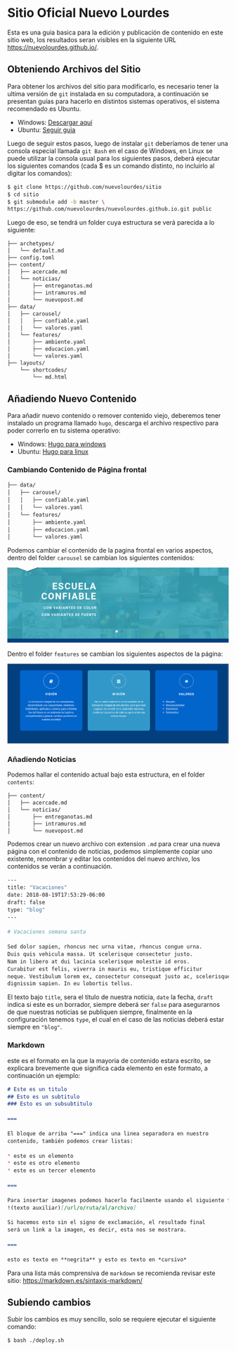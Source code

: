 # Sitio Oficial Nuevo Lourdes

Esta es una guia basica para la edición y publicación de contenido en este sitio web, los resultados seran visibles en la siguiente URL https://nuevolourdes.github.io/.

## Obteniendo Archivos del Sitio

Para obtener los archivos del sitio para modificarlo, es necesario tener la ultima versión de `git` instalada en su computadora, a continuación se presentan guías para hacerlo en distintos sistemas operativos, el sistema recomendado es Ubuntu.

* Windows: [Descargar aquí](https://git-scm.com/download/win)
* Ubuntu: [Seguir guia](https://git-scm.com/book/es/v1/Empezando-Instalando-Git#Instalando-en-Linux)

Luego de seguir estos pasos, luego de instalar `git` deberíamos de tener una consola especial llamada `git Bash` en el caso de Windows, en Linux se puede utilizar la consola usual para los siguientes pasos, deberá ejecutar los siguientes comandos (cada $ es un comando distinto, no incluirlo al digitar los comandos):


``` bash
$ git clone https://github.com/nuevolourdes/sitio
$ cd sitio
$ git submodule add -b master \
https://github.com/nuevolourdes/nuevolourdes.github.io.git public
```

Luego de eso, se tendrá un folder cuya estructura se verá parecida a lo siguiente:

``` 
├── archetypes/
│   └── default.md
├── config.toml
├── content/
│   ├── acercade.md
│   └── noticias/
│       ├── entreganotas.md
│       ├── intramuros.md
│       └── nuevopost.md
├── data/
│   ├── carousel/
│   │   ├── confiable.yaml
│   │   └── valores.yaml
│   └── features/
│       ├── ambiente.yaml
│       ├── educacion.yaml
│       └── valores.yaml
├── layouts/
    └── shortcodes/
        └── md.html
```

## Añadiendo Nuevo Contenido

Para añadir nuevo contenido o remover contenido viejo, deberemos tener instalado un programa llamado `hugo`, descarga el archivo respectivo para poder correrlo en tu sistema operativo:

* Windows: [Hugo para windows](https://github.com/gohugoio/hugo/releases/download/v0.52/hugo_0.52_Windows-64bit.zip)
* Ubuntu:  [Hugo para linux](https://github.com/gohugoio/hugo/releases/download/v0.52/hugo_0.52_Linux-64bit.deb)

### Cambiando Contenido de Página frontal

``` bash
├── data/
│   ├── carousel/
│   │   ├── confiable.yaml
│   │   └── valores.yaml
│   └── features/
│       ├── ambiente.yaml
│       ├── educacion.yaml
│       └── valores.yaml
```

Podemos cambiar el contenido de la pagina frontal en varios aspectos, dentro del folder `carousel` se cambian los siguientes contenidos:

![carousel](./static/img/carousel.png)

Dentro el folder `features` se cambian los siguientes aspectos de la página:

![features](./static/img/features.png)


### Añadiendo Noticias

Podemos hallar el contenido actual bajo esta estructura, en el folder `contents`:

```
├── content/
│   ├── acercade.md
│   └── noticias/
│       ├── entreganotas.md
│       ├── intramuros.md
│       └── nuevopost.md
```

Podemos crear un nuevo archivo con extension `.md` para crear una nueva página con el contenido de noticias, podemos simplemente copiar uno existente, renombrar y editar los contenidos del nuevo archivo, los contenidos se verán a continuación.

``` bash
---
title: "Vacaciones"
date: 2018-08-19T17:53:29-06:00
draft: false
type: "blog"
---

# Vacaciones semana santa

Sed dolor sapien, rhoncus nec urna vitae, rhoncus congue urna. 
Duis quis vehicula massa. Ut scelerisque consectetur justo. 
Nam in libero at dui lacinia scelerisque molestie id eros. 
Curabitur est felis, viverra in mauris eu, tristique efficitur 
neque. Vestibulum lorem ex, consectetur consequat justo ac, scelerisque 
dignissim sapien. In eu lobortis tellus. 
```

El texto bajo `title`, sera el titulo de nuestra noticia, `date` la fecha, `draft` indica si este es un borrador, siempre deberá ser `false` para asegurarnos de que nuestras noticias se publiquen siempre, finalmente en la configuración tenemos `type`, el cual en el caso de las noticias deberá estar siempre en `"blog"`.

### Markdown

este es el formato en la que la mayoria de contenido estara escrito, se explicara brevemente que significa cada elemento en este formato, a continuación un ejemplo:

``` markdown
# Este es un titulo
## Esto es un subtitulo
### Esto es un subsubtitulo

===

El bloque de arriba "===" indica una linea separadora en nuestro 
contenido, también podemos crear listas:

* este es un elemento
* este es otro elemento
* este es un tercer elemento

===

Para insertar imagenes podemos hacerlo facilmente usando el siguiente formato:
!(texto auxiliar)[/url/o/ruta/al/archivo]

Si hacemos esto sin el signo de exclamación, el resultado final 
será un link a la imagen, es decir, esta nos se mostrara.

===

esto es texto en **negrita** y esto es texto en *cursivo*
```

Para una lista más comprensiva de `markdown` se recomienda revisar este sitio: https://markdown.es/sintaxis-markdown/

## Subiendo cambios

Subir los cambios es muy sencillo, solo se requiere ejecutar el siguiente comando:

``` bash
$ bash ./deploy.sh
```
